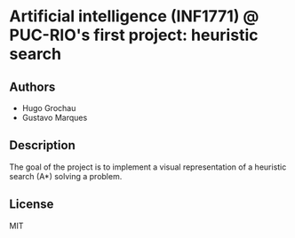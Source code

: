 # Artificial intelligence (INF1771) @ PUC-RIO's first project: heuristic search

## Authors
* Hugo Grochau
* Gustavo Marques

## Description
The goal of the project is to implement a visual representation of a heuristic search (A*) solving a problem.

## License
MIT
